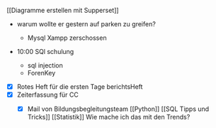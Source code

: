 [[Diagramme erstellen mit Supperset]]

- warum wollte er gestern auf parken zu greifen?
	- Mysql Xampp zerschossen

- 10:00 SQl schulung 
	- sql injection 
	- ForenKey
- [x] Rotes Heft für die ersten Tage berichtsHeft
- [x] Zeiterfassung für CC
	- [x] Mail von Bildungsbegleitungsteam
[[Python]] [[SQL Tipps und Tricks]]
[[Statistik]]
Wie mache ich das mit den Trends?

